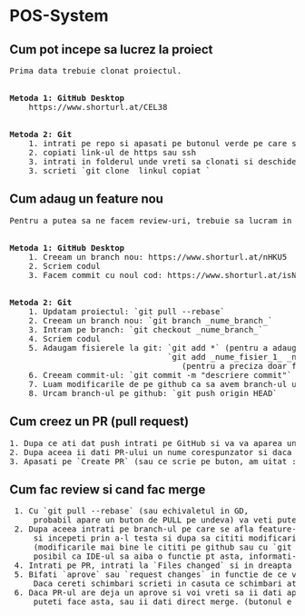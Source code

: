# POS-System

## Cum pot incepe sa lucrez la proiect
<pre>
Prima data trebuie clonat proiectul.<br>

<strong>Metoda 1: GitHub Desktop</strong>
    https://www.shorturl.at/CEL38
    <br>
<strong>Metoda 2: Git</strong>
    1. intrati pe repo si apasati pe butonul verde pe care scrie `Code`
    2. copiati link-ul de https sau ssh
    3. intrati in folderul unde vreti sa clonati si deschideti un command prompt
    3. scrieti `git clone _linkul_copiat_`
</pre>

## Cum adaug un feature nou
<pre>
Pentru a putea sa ne facem review-uri, trebuie sa lucram in branch-uri diferite fata de `main`.<br>

<strong>Metoda 1: GitHub Desktop</strong>
    1. Creeam un branch nou: https://www.shorturl.at/nHKU5
    2. Scriem codul
    3. Facem commit cu noul cod: https://www.shorturl.at/isNVY
    <br>
<strong>Metoda 2: Git</strong>
    1. Updatam proiectul: `git pull --rebase`
    2. Creeam un branch nou: `git branch _nume_branch_`
    3. Intram pe branch: `git checkout _nume_branch_`
    4. Scriem codul
    5. Adaugam fisierele la git: `git add *` (pentru a adauga toate fisierele modificate)
                                 `git add _nume_fisier_1_ _nume_fisier_2_ ... _nume_fisier_n_`
                                    (pentru a preciza doar fisierele pe care le vrem)
    6. Creeam commit-ul: `git commit -m "descriere commit"`
    7. Luam modificarile de pe github ca sa avem branch-ul up-do-date: `git pull --rebase`
    8. Urcam branch-ul pe github: `git push origin HEAD`
</pre>

## Cum creez un PR (pull request)
<pre>
1. Dupa ce ati dat push intrati pe GitHub si va va aparea un buton verde pe care il apasati.
2. Dupa aceea ii dati PR-ului un nume corespunzator si daca e cazul adaugati o mica descriere.
3. Apasati pe `Create PR` (sau ce scrie pe buton, am uitat :D)
</pre>

## Cum fac review si cand fac merge
<pre>
 1. Cu `git pull --rebase` (sau echivaletul in GD,
     probabil apare un buton de PULL pe undeva) va veti putea updata proiectul.
 2. Dupa aceea intrati pe branch-ul pe care se afla feature-ul
     si incepeti prin a-l testa si dupa sa cititi modificarile.
     (modificarile mai bine le cititi pe github sau cu `git diff`,
     posibil ca IDE-ul sa aiba o functie pt asta, informati-va depspre IDE-ul vostru)
 4. Intrati pe PR, intrati la `Files changed` si in dreapta apasati pe `Review changes`
 5. Bifati `aprove` sau `request changes` in functie de ce vreti.
     Daca cereti schimbari scrieti in casuta ce schimbari ati dori)
 6. Daca PR-ul are deja un aprove si voi vreti sa ii dati aprove,
     puteti face asta, sau ii dati direct merge. (butonul e pe pagina `Conversation` a PR-ului)
</pre>









